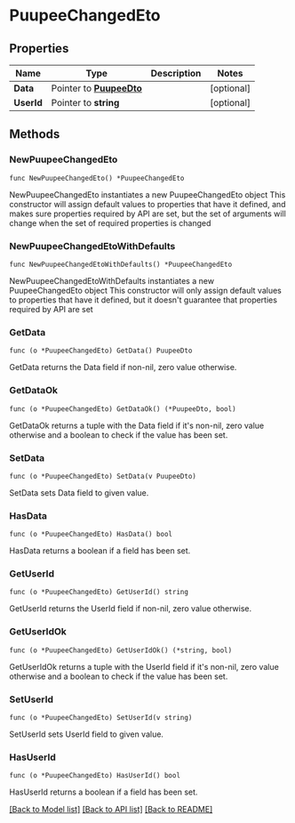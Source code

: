 # PuupeeChangedEto

## Properties

Name | Type | Description | Notes
------------ | ------------- | ------------- | -------------
**Data** | Pointer to [**PuupeeDto**](PuupeeDto.md) |  | [optional] 
**UserId** | Pointer to **string** |  | [optional] 

## Methods

### NewPuupeeChangedEto

`func NewPuupeeChangedEto() *PuupeeChangedEto`

NewPuupeeChangedEto instantiates a new PuupeeChangedEto object
This constructor will assign default values to properties that have it defined,
and makes sure properties required by API are set, but the set of arguments
will change when the set of required properties is changed

### NewPuupeeChangedEtoWithDefaults

`func NewPuupeeChangedEtoWithDefaults() *PuupeeChangedEto`

NewPuupeeChangedEtoWithDefaults instantiates a new PuupeeChangedEto object
This constructor will only assign default values to properties that have it defined,
but it doesn't guarantee that properties required by API are set

### GetData

`func (o *PuupeeChangedEto) GetData() PuupeeDto`

GetData returns the Data field if non-nil, zero value otherwise.

### GetDataOk

`func (o *PuupeeChangedEto) GetDataOk() (*PuupeeDto, bool)`

GetDataOk returns a tuple with the Data field if it's non-nil, zero value otherwise
and a boolean to check if the value has been set.

### SetData

`func (o *PuupeeChangedEto) SetData(v PuupeeDto)`

SetData sets Data field to given value.

### HasData

`func (o *PuupeeChangedEto) HasData() bool`

HasData returns a boolean if a field has been set.

### GetUserId

`func (o *PuupeeChangedEto) GetUserId() string`

GetUserId returns the UserId field if non-nil, zero value otherwise.

### GetUserIdOk

`func (o *PuupeeChangedEto) GetUserIdOk() (*string, bool)`

GetUserIdOk returns a tuple with the UserId field if it's non-nil, zero value otherwise
and a boolean to check if the value has been set.

### SetUserId

`func (o *PuupeeChangedEto) SetUserId(v string)`

SetUserId sets UserId field to given value.

### HasUserId

`func (o *PuupeeChangedEto) HasUserId() bool`

HasUserId returns a boolean if a field has been set.


[[Back to Model list]](../README.md#documentation-for-models) [[Back to API list]](../README.md#documentation-for-api-endpoints) [[Back to README]](../README.md)


